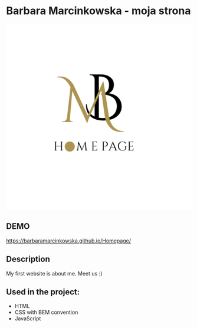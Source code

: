 # Barbara Marcinkowska - moja strona
![og:image](https://github.com/BarbaraMarcinkowska/Homepage/blob/main/images/share.png?raw=true) 
## DEMO 
https://barbaramarcinkowska.github.io/Homepage/ 

## Description
My first website is about me. Meet us :)
## Used in the project:
- HTML
- CSS with BEM convention
- JavaScript
